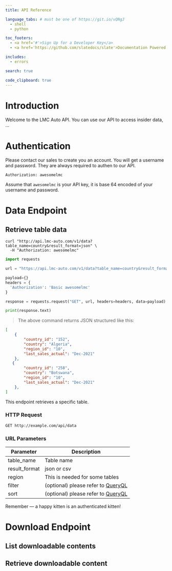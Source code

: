```yaml
---
title: API Reference

language_tabs: # must be one of https://git.io/vQNgJ
  - shell
  - python

toc_footers:
  - <a href='#'>Sign Up for a Developer Key</a>
  - <a href='https://github.com/slatedocs/slate'>Documentation Powered by Slate</a>

includes:
  - errors

search: true

code_clipboard: true
---
```


# Introduction

Welcome to the LMC Auto API. You can use our API to access insider data, ...

# Authentication

Please contact our sales to create you an account. You will get a username and password.
They are always required to authen to our API.

`Authorization: awesomelmc`

<aside class="notice">
Assume that <code>awesomelmc</code> is your API key, it is base 64 encoded of your username and password.
</aside>

# Data Endpoint

## Retrieve table data

```shell
curl "http://api.lmc-auto.com/v1/data?table_name=country&result_format=json" \
  -H "Authorization: awesomelmc"
```

```python
import requests

url = "https://api.lmc-auto.com/v1/data?table_name=country&result_format=json"

payload={}
headers = {
  'Authorization': 'Basic awesomelmc'
}

response = requests.request("GET", url, headers=headers, data=payload)

print(response.text)
```

> The above command returns JSON structured like this:

```json
[    
    {
        "country_id": "152",
        "country": "Algeria",
        "region_id": "10",
        "last_sales_actual": "Dec-2021"
    },
   {
        "country_id": "258",
        "country": "Botswana",
        "region_id": "10",
        "last_sales_actual": "Dec-2021"
    },
]
```

This endpoint retrieves a specific table.

### HTTP Request

`GET http://example.com/api/data`

### URL Parameters

Parameter | Description
--------- | -----------
table_name | Table name
result_format | json or csv
region | This is needed for some tables
filter | (optional) please refer to [QueryQL](https://github.com/TRUEPIC/queryql/blob/development/DOCS.md#filtering)
sort | (optional) please refer to [QueryQL](https://github.com/TRUEPIC/queryql/blob/development/DOCS.md#sorting)

<aside class="success">
Remember — a happy kitten is an authenticated kitten!
</aside>

# Download Endpoint

## List downloadable contents

## Retrieve downloadable content